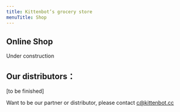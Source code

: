 ```yaml
---
title: Kittenbot’s grocery store
menuTitle: Shop
---
```


## Online Shop

Under construction

## Our distributors：

[to be finished]

Want to be our partner or distributor, please contact c@kittenbot.cc

